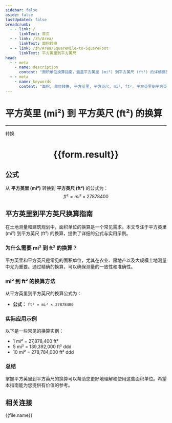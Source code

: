 ```yaml
---
sidebar: false
aside: false
lastUpdated: false
breadcrumb:
  - - link: /
      linkText: 首页
  - - link: /zh/Area/
      linkText: 面积转换
  - - link: /zh/Area/SquareMile-to-SquareFoot
      linkText: 平方英里到平方英尺
head:
  - - meta
    - name: description
      content: "面积单位换算指南，涵盖平方英里 (mi²) 到平方英尺 (ft²) 的详细换算公式与说明。"
  - - meta
    - name: keywords
      content: "面积, 单位转换, 平方英里, 平方英尺, mi², ft², 平方英里到平方英尺, 面积转换指南"
---
```

# 平方英里 (mi²) 到 平方英尺 (ft²) 的换算
---
<script setup>
import { onMounted, reactive, inject, ref } from 'vue'
import { NButton, NForm, NFormItem, NInput, NInputNumber, NSelect, NCard, useMessage,NGrid ,NGi } from 'naive-ui'
import { defineClientComponent } from 'vitepress'
import { Area } from '../../files';

const convert = inject('convert')

const form = reactive({
  number: null,
  result: '',
})

const convertHandler = () => {
  if (form.number !== null && !isNaN(form.number)) {
    const convertedValue = parseFloat(form.number) * 27878400
    form.result = `${form.number}mi² = ${convertedValue.toFixed(2)}ft²`
  } else {
    form.result = '请输入有效的数值。'
  }
}
</script>

<n-form size="large" :model="form">
  <n-form-item label="平方英里 (mi²)">
    <n-input-number v-model:value="form.number" placeholder="输入平方英里" style="width: 100%" />
  </n-form-item>
  <n-form-item>
    <n-button type="primary" @click="convertHandler" block>转换</n-button>
  </n-form-item>
</n-form>

<n-card  embedded :bordered="false" hoverable>
  <div  style="text-align:center">
    <h1>{{form.result}}</h1>
  </div>
</n-card>

## 公式

从 **平方英里 (mi²)** 转换到 **平方英尺 (ft²)** 的公式为：
$$ ft² = mi² \times 27878400 $$

## 平方英里到平方英尺换算指南

在土地测量和建筑规划中，面积单位的换算是一个常见需求。本文专注于平方英里 (mi²) 到平方英尺 (ft²) 的换算，提供了详细的公式与实用示例。

### 为什么需要 mi² 到 ft² 的换算？

平方英里和平方英尺是常见的面积单位，尤其在农业、房地产以及大规模土地测量中尤为重要。通过精确的换算，可以确保测量的一致性和准确性。

### mi² 到 ft² 的换算方法

从平方英里到平方英尺的换算公式为：

- **公式：** `ft² = mi² × 27878400`

### 实际应用示例

以下是一些常见的换算实例：

- 1 mi² = 27,878,400 ft²
- 5 mi² = 139,392,000 ft²
ddd
- 10 mi² = 278,784,000 ft²
ddd

### 总结

掌握平方英里到平方英尺的换算可以帮助您更好地理解和使用这些面积单位。希望本指南能为您提供有价值的参考。

## 相关连接
<n-grid x-gap="12" :cols="3">
  <n-gi v-for="(file, index) in Area" :key="index">
    <n-button
      text
      tag="a"
      :href="file.path"
      type="primary"
    >
      {{file.name}}
    </n-button>
  </n-gi>
</n-grid>